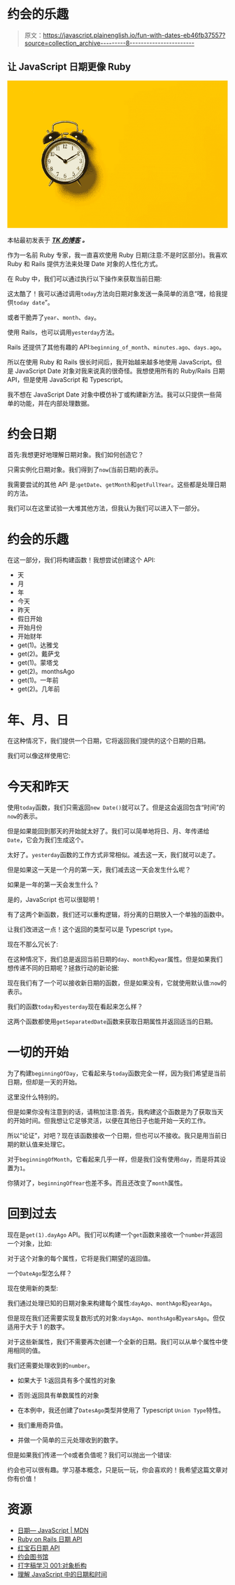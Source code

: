 # 约会的乐趣

> 原文：<https://javascript.plainenglish.io/fun-with-dates-eb46fb37557?source=collection_archive---------8----------------------->

## 让 JavaScript 日期更像 Ruby

![](img/d295156f587eaa7208cf952c3a2a4b46.png)

本帖最初发表于 [***TK 的博客***](https://leandrotk.github.io/tk/2020/04/fun-with-dates/index.html) ***。***

作为一名前 Ruby 专家，我一直喜欢使用 Ruby 日期(注意:不是时区部分)。我喜欢 Ruby 和 Rails 提供方法来处理 Date 对象的人性化方式。

在 Ruby 中，我们可以通过执行以下操作来获取当前日期:

这太酷了！我可以通过调用`today`方法向日期对象发送一条简单的消息“嘿，给我提供`today date`”。

或者干脆弄了`year`、`month`、`day`。

使用 Rails，也可以调用`yesterday`方法。

Rails 还提供了其他有趣的 API:`beginning_of_month`、`minutes.ago`、`days.ago`。

所以在使用 Ruby 和 Rails 很长时间后，我开始越来越多地使用 JavaScript。但是 JavaScript Date 对象对我来说真的很奇怪。我想使用所有的 Ruby/Rails 日期 API，但是使用 JavaScript 和 Typescript。

我不想在 JavaScript Date 对象中模仿补丁或构建新方法。我可以只提供一些简单的功能，并在内部处理数据。

# 约会日期

首先:我想更好地理解日期对象。我们如何创造它？

只需实例化日期对象。我们得到了`now`(当前日期)的表示。

我需要尝试的其他 API 是:`getDate`、`getMonth`和`getFullYear`。这些都是处理日期的方法。

我们可以在这里试验一大堆其他方法，但我认为我们可以进入下一部分。

# 约会的乐趣

在这一部分，我们将构建函数！我想尝试创建这个 API:

*   天
*   月
*   年
*   今天
*   昨天
*   假日开始
*   开始月份
*   开始财年
*   get(1)。达雅戈
*   get(2)。戴萨戈
*   get(1)。蒙塔戈
*   get(2)。monthsAgo
*   get(1)。一年前
*   get(2)。几年前

# 年、月、日

在这种情况下，我们提供一个日期，它将返回我们提供的这个日期的日期。

我们可以像这样使用它:

# 今天和昨天

使用`today`函数，我们只需返回`new Date()`就可以了。但是这会返回包含“时间”的`now`的表示。

但是如果能回到那天的开始就太好了。我们可以简单地将日、月、年传递给`Date`，它会为我们生成这个。

太好了。`yesterday`函数的工作方式非常相似。减去这一天，我们就可以走了。

但是如果这一天是一个月的第一天，我们减去这一天会发生什么呢？

如果是一年的第一天会发生什么？

是的，JavaScript 也可以很聪明！

有了这两个新函数，我们还可以重构逻辑，将分离的日期放入一个单独的函数中。

让我们改进这一点！这个返回的类型可以是 Typescript `type`。

现在不那么冗长了:

在这种情况下，我们总是返回当前日期的`day`、`month`和`year`属性。但是如果我们想传递不同的日期呢？拯救行动的新论据:

现在我们有了一个可以接收新日期的函数，但是如果没有，它就使用默认值:`now`的表示。

我们的函数`today`和`yesterday`现在看起来怎么样？

这两个函数都使用`getSeparatedDate`函数来获取日期属性并返回适当的日期。

# 一切的开始

为了构建`beginningOfDay`，它看起来与`today`函数完全一样，因为我们希望是当前日期，但却是一天的开始。

这里没什么特别的。

但是如果你没有注意到的话，请稍加注意:首先，我构建这个函数是为了获取当天的开始时间。但我想让它足够灵活，以便在其他日子也能开始一天的工作。

所以“论证”，对吧？现在该函数接收一个日期，但也可以不接收。我只是用当前日期的默认值来处理它。

对于`beginningOfMonth`，它看起来几乎一样，但是我们没有使用`day`，而是将其设置为`1`。

你猜对了，`beginningOfYear`也差不多。而且还改变了`month`属性。

# 回到过去

现在是`get(1).dayAgo` API。我们可以构建一个`get`函数来接收一个`number`并返回一个对象，比如:

对于这个对象的每个属性，它将是我们期望的返回值。

一个`DateAgo`型怎么样？

现在使用新的类型:

我们通过处理已知的日期对象来构建每个属性:`dayAgo`、`monthAgo`和`yearAgo`。

但是现在我们还需要实现复数形式的对象:`daysAgo`、`monthsAgo`和`yearsAgo`。但仅适用于大于 1 的数字。

对于这些新属性，我们不需要再次创建一个全新的日期。我们可以从单个属性中使用相同的值。

我们还需要处理收到的`number`。

*   如果大于 1:返回具有多个属性的对象
*   否则:返回具有单数属性的对象

*   在本例中，我还创建了`DatesAgo`类型并使用了 Typescript `Union Type`特性。
*   我们重用奇异值。
*   并做一个简单的三元处理收到的数字。

但是如果我们传递一个`0`或者负值呢？我们可以抛出一个错误:

约会也可以很有趣。学习基本概念，只是玩一玩，你会喜欢的！我希望这篇文章对你有价值！

# 资源

*   [日期— JavaScript | MDN](https://developer.mozilla.org/en-US/docs/Web/JavaScript/Reference/Global_Objects/Date)
*   [Ruby on Rails 日期 API](https://api.rubyonrails.org/classes/Date.html)
*   [红宝石日期 API](https://ruby-doc.org/stdlib-2.7.1/libdoc/date/rdoc/Date.html)
*   [约会图书馆](https://github.com/leandrotk/dating)
*   [打字稿学习 001:对象析构](https://leandrotk.github.io/tk/2020/04/typescript-learnings/001-object-destructuring.html)
*   [理解 JavaScript 中的日期和时间](https://www.digitalocean.com/community/tutorials/understanding-date-and-time-in-javascript)